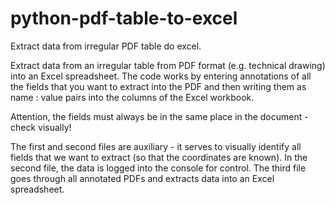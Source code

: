 # python-pdf-table-to-excel
Extract data from irregular PDF table do excel.

Extract data from an irregular table from PDF format (e.g. technical drawing) into an Excel spreadsheet. 
The code works by entering annotations of all the fields that you want to extract into the PDF and then writing them as name : value pairs into the columns of the Excel workbook.

Attention, the fields must always be in the same place in the document - check visually!

The first and second files are auxiliary - it serves to visually identify all fields that we want to extract (so that the coordinates are known).
In the second file, the data is logged into the console for control.
The third file goes through all annotated PDFs and extracts data into an Excel spreadsheet.
